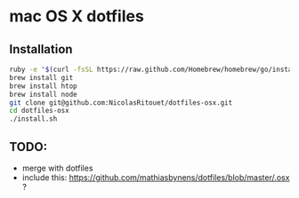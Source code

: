 # mac OS X dotfiles  


## Installation
```bash
ruby -e "$(curl -fsSL https://raw.github.com/Homebrew/homebrew/go/install)"
brew install git
brew install htop
brew install node
git clone git@github.com:NicolasRitouet/dotfiles-osx.git
cd dotfiles-osx
./install.sh
````


## TODO:
- merge with dotfiles
- include this: https://github.com/mathiasbynens/dotfiles/blob/master/.osx ?
